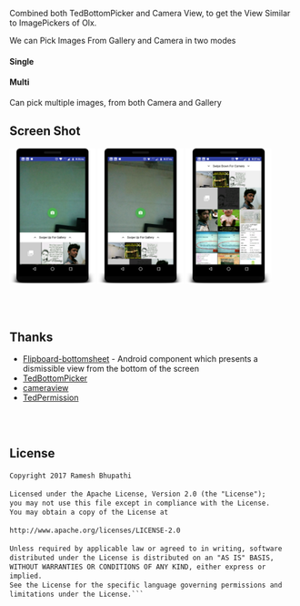  
Combined both TedBottomPicker and Camera View, to get the View Similar to ImagePickers of Olx.

We can Pick Images From Gallery and Camera in two modes
#### Single 
#### Multi
Can pick multiple images, from both Camera and Gallery 


## Screen Shot
<img src="device-2017-07-16-202616.png" width="30%"/> <img src="device-2017-07-16-202724.png" width="30%"/> <img src="device-2017-07-16-202750.png" width="30%"/> 

        
<br/><br/>


## Thanks 
* [Flipboard-bottomsheet](https://github.com/Flipboard/bottomsheet) - Android component which presents a dismissible view from the bottom of the screen
* [TedBottomPicker](https://github.com/ParkSangGwon/TedBottomPicker)
* [cameraview](https://github.com/google/cameraview)
* [TedPermission](https://github.com/ParkSangGwon/TedPermission)




<br/><br/>


## License 
 ```code
Copyright 2017 Ramesh Bhupathi

Licensed under the Apache License, Version 2.0 (the "License");
you may not use this file except in compliance with the License.
You may obtain a copy of the License at

http://www.apache.org/licenses/LICENSE-2.0

Unless required by applicable law or agreed to in writing, software
distributed under the License is distributed on an "AS IS" BASIS,
WITHOUT WARRANTIES OR CONDITIONS OF ANY KIND, either express or implied.
See the License for the specific language governing permissions and
limitations under the License.```
